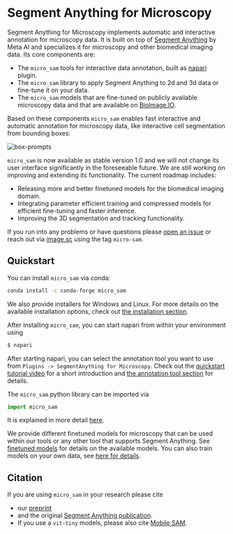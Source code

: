 # Segment Anything for Microscopy

Segment Anything for Microscopy implements automatic and interactive annotation for microscopy data. It is built on top of [Segment Anything](https://segment-anything.com/) by Meta AI and specializes it for microscopy and other biomedical imaging data.
Its core components are:
- The `micro_sam` tools for interactive data annotation, built as [napari](https://napari.org/stable/) plugin.
- The `micro_sam` library to apply Segment Anything to 2d and 3d data or fine-tune it on your data.
- The `micro_sam` models that are fine-tuned on publicly available microscopy data and that are available on [BioImage.IO](https://bioimage.io/#/).

Based on these components `micro_sam` enables fast interactive and automatic annotation for microscopy data, like interactive cell segmentation from bounding boxes:

![box-prompts](https://github.com/computational-cell-analytics/micro-sam/assets/4263537/d04cb158-9f5b-4460-98cd-023c4f19cccd)

`micro_sam` is now available as stable version 1.0 and we will not change its user interface significantly in the foreseeable future.
We are still working on improving and extending its functionality. The current roadmap includes:
- Releasing more and better finetuned models for the biomedical imaging domain.
- Integrating parameter efficient training and compressed models for efficient fine-tuning and faster inference.
- Improving the 3D segmentation and tracking functionality.

If you run into any problems or have questions please [open an issue](https://github.com/computational-cell-analytics/micro-sam/issues/new) or reach out via [image.sc](https://forum.image.sc/) using the tag `micro-sam`.


## Quickstart

You can install `micro_sam` via conda:
```bash
conda install -c conda-forge micro_sam
```
We also provide installers for Windows and Linux. For more details on the available installation options, check out [the installation section](#installation).

After installing `micro_sam`, you can start napari from within your environment using

```bash
$ napari
```
After starting napari, you can select the annotation tool you want to use from `Plugins -> SegmentAnything for Microscopy`. Check out the [quickstart tutorial video](https://youtu.be/gcv0fa84mCc) for a short introduction and [the annotation tool section](#annotation-tools) for details.

The `micro_sam` python library can be imported via

```python
import micro_sam
```

It is explained in more detail [here](#using-the-python-library).

We provide different finetuned models for microscopy that can be used within our tools or any other tool that supports Segment Anything. See [finetuned models](#finetuned-models) for details on the available models.
You can also train models on your own data, see [here for details](#training-your-own-model).

## Citation

If you are using `micro_sam` in your research please cite
- our [preprint](https://doi.org/10.1101/2023.08.21.554208)
- and the original [Segment Anything publication](https://arxiv.org/abs/2304.02643).
- If you use a `vit-tiny` models, please also cite [Mobile SAM](https://arxiv.org/abs/2306.14289).
